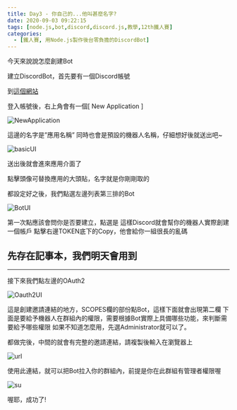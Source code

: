 ```yaml
---
title: Day3 - 你自己的...他叫甚麼名字?
date: 2020-09-03 09:22:15
tags: [node.js,bot,discord,discord.js,教學,12th鐵人賽]
categories:
  - [鐵人賽, 用Node.js製作後台零負擔的DiscordBot]
---
```

今天來說說怎麼創建Bot

<!-- more -->

建立DiscordBot，首先要有一個Discord帳號

到[這個網站](https://discordapp.com/developers/applications/)

登入帳號後，右上角會有一個[ New Application ]

![NewApplication](https://i.imgur.com/QeKQ4fK.png)

這邊的名字是”應用名稱”
同時也會是預設的機器人名稱，仔細想好後就送出吧~

![basicUI](https://i.imgur.com/kXSwy3I.png)

送出後就會進來應用介面了

點擊頭像可替換應用的大頭貼，名字就是你剛剛取的


都設定好之後，我們點選左邊列表第三排的Bot

![BotUI](https://i.imgur.com/r1NSe8O.png)

第一次點應該會問你是否要建立，點選是
這樣Discord就會幫你的機器人實際創建一個帳戶
點擊右邊TOKEN底下的Copy，他會給你一組很長的亂碼
## **先存在記事本，我們明天會用到**

-----

接下來我們點左邊的OAuth2

![Oauth2UI](https://i.imgur.com/o5eSFy6.png)

這是創建邀請連結的地方，SCOPES欄的部份點Bot，這樣下面就會出現第二欄
下面是要給予機器人在群組內的權限，需要根據Bot實際上具備哪些功能，來判斷需要給予哪些權限
如果不知道怎麼用，先選Administrator就可以了。

都做完後，中間的就會有完整的邀請連結，請複製後輸入在瀏覽器上

![url](https://i.imgur.com/9oCUzUZ.png)

使用此連結，就可以把Bot拉入你的群組內，前提是你在此群組有管理者權限喔

![su](https://i.imgur.com/nJ3jUuW.png)

喔耶，成功了!

